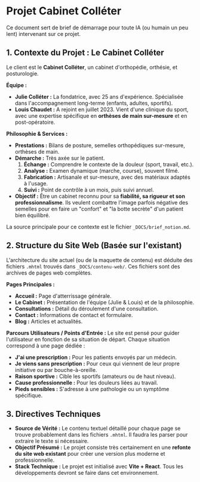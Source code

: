 # Projet Cabinet Colléter

Ce document sert de brief de démarrage pour toute IA (ou humain un peu lent) intervenant sur ce projet.

## 1. Contexte du Projet : Le Cabinet Colléter

Le client est le **Cabinet Colléter**, un cabinet d'orthopédie, orthésie, et posturologie.

**Équipe :**
- **Julie Colléter :** La fondatrice, avec 25 ans d'expérience. Spécialisée dans l'accompagnement long-terme (enfants, adultes, sportifs).
- **Louis Chaudet :** A rejoint en juillet 2023. Vient d'une clinique du sport, avec une expertise spécifique en **orthèses de main sur-mesure** et en post-opératoire.

**Philosophie & Services :**
- **Prestations :** Bilans de posture, semelles orthopédiques sur-mesure, orthèses de main.
- **Démarche :** Très axée sur le patient.
    1.  **Échange :** Comprendre le contexte de la douleur (sport, travail, etc.).
    2.  **Analyse :** Examen dynamique (marche, course), souvent filmé.
    3.  **Fabrication :** Artisanale et sur-mesure, avec des matériaux adaptés à l'usage.
    4.  **Suivi :** Point de contrôle à un mois, puis suivi annuel.
- **Objectif :** Être un cabinet reconnu pour sa **fiabilité, sa rigueur et son professionnalisme**. Ils veulent combattre l'image parfois négative des semelles pour en faire un "confort" et "la botte secrète" d'un patient bien équilibré.

La source principale pour ce contexte est le fichier `_DOCS/brief_notion.md`.

## 2. Structure du Site Web (Basée sur l'existant)

L'architecture du site actuel (ou de la maquette de contenu) est déduite des fichiers `.mhtml` trouvés dans `_DOCS/contenu-web/`. Ces fichiers sont des archives de pages web complètes.

**Pages Principales :**
- **Accueil :** Page d'atterrissage générale.
- **Le Cabinet :** Présentation de l'équipe (Julie & Louis) et de la philosophie.
- **Consultations :** Détail du déroulement d'une consultation.
- **Contact :** Informations de contact et formulaire.
- **Blog :** Articles et actualités.

**Parcours Utilisateurs / Points d'Entrée :**
Le site est pensé pour guider l'utilisateur en fonction de sa situation de départ. Chaque situation correspond à une page dédiée :
- **J'ai une prescription :** Pour les patients envoyés par un médecin.
- **Je viens sans prescription :** Pour ceux qui viennent de leur propre initiative ou par bouche-à-oreille.
- **Raison sportive :** Cible les sportifs (amateurs ou de haut niveau).
- **Cause professionnelle :** Pour les douleurs liées au travail.
- **Pieds sensibles :** S'adresse à une pathologie ou un symptôme spécifique.

## 3. Directives Techniques

- **Source de Vérité :** Le contenu textuel détaillé pour chaque page se trouve probablement dans les fichiers `.mhtml`. Il faudra les parser pour extraire le texte si nécessaire.
- **Objectif Présumé :** Le projet consiste très certainement en une **refonte du site web existant** pour créer une version plus moderne et professionnelle.
- **Stack Technique :** Le projet est initialisé avec **Vite + React**. Tous les développements devront se faire dans cet environnement.
